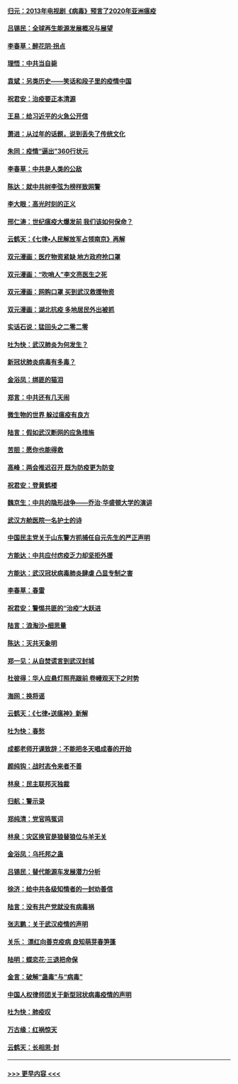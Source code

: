 #### [归元：2013年电视剧《病毒》预言了2020年亚洲瘟疫](../pages/nsc993/n11891126.md?t=02241401) 
#### [吕锡民：全球再生能源发展概况与展望](../pages/nsc993/n11890613.md?t=02241401) 
#### [李春草：醉花阴·拐点](../pages/nsc993/n11890567.md?t=02241401) 
#### [理悟：中共当自毙](../pages/nsc993/n11890559.md?t=02241401) 
#### [袁斌：另类历史——笑话和段子里的疫情中国](../pages/nsc993/n11889243.md?t=02241401) 
#### [祝君安：治疫要正本清源](../pages/nsc993/n11889085.md?t=02241401) 
#### [王易：给习近平的火急公开信](../pages/nsc993/n11888225.md?t=02241401) 
#### [萧进：从过年的话题，说到丢失了传统文化](../pages/nsc993/n11887732.md?t=02241401) 
#### [朱同：疫情“逼出”360行状元](../pages/nsc993/n11887678.md?t=02241401) 
#### [李春草：中共是人类的公敌](../pages/nsc993/n11887656.md?t=02241401) 
#### [陈达：就中共树李弦为榜样致网警](../pages/nsc993/n11887625.md?t=02241401) 
#### [李大眼：高光时刻的正义](../pages/nsc993/n11887585.md?t=02241401) 
#### [邢仁涛：世纪瘟疫大爆发前 我们该如何保命？](../pages/nsc993/n11887535.md?t=02241401) 
#### [云鹤天：《七律▪人民解放军占领南京》再解](../pages/nsc993/n11887524.md?t=02241401) 
#### [双元漫画：医疗物资紧缺 地方政府抢口罩](../pages/nsc993/n11884744.md?t=02241401) 
#### [双元漫画：“吹哨人”李文亮医生之死](../pages/nsc993/n11884705.md?t=02241401) 
#### [双元漫画：网购口罩 买到武汉救援物资](../pages/nsc993/n11884670.md?t=02241401) 
#### [双元漫画：湖北抗疫 多地居民外出被抓](../pages/nsc993/n11884643.md?t=02241401) 
#### [实话石说：猛回头之二零二零](../pages/nsc993/n11883968.md?t=02241401) 
#### [吐为快：武汉肺炎为何发生？](../pages/nsc993/n11882180.md?t=02241401) 
#### [新冠状肺炎病毒有多毒？](../pages/nsc993/n11881790.md?t=02241401) 
#### [金浴凤：绑匪的猫泪](../pages/nsc993/n11880664.md?t=02241401) 
#### [郑言：中共还有几天闹](../pages/nsc993/n11880645.md?t=02241401) 
#### [微生物的世界 躲过瘟疫有良方](../pages/nsc993/n11880492.md?t=02241401) 
#### [陆言：假如武汉断网的应急措施](../pages/nsc993/n11880619.md?t=02241401) 
#### [苦胆：愿你也能得救](../pages/nsc993/n11880601.md?t=02241401) 
#### [高峰：两会推迟召开  既为防疫更为防变](../pages/nsc993/n11879977.md?t=02241401) 
#### [祝君安：登黄鹤楼](../pages/nsc993/n11880583.md?t=02241401) 
#### [魏京生：中共的隐形战争——乔治‧华盛顿大学的演讲](../pages/nsc993/n11879765.md?t=02241401) 
#### [武汉方舱医院一名护士的诗](../pages/nsc993/n11878480.md?t=02241401) 
#### [中国民主党关于山东警方抓捕任自元先生的严正声明](../pages/nsc993/n11877506.md?t=02241401) 
#### [方能达：中共应付疠疫乏力却坚拒外援](../pages/nsc993/n11877497.md?t=02241401) 
#### [方能达：武汉冠状病毒肺炎肆虐 凸显专制之害](../pages/nsc993/n11877475.md?t=02241401) 
#### [李春草：春雷](../pages/nsc993/n11876287.md?t=02241401) 
#### [祝君安：警惕共匪的“治疫”大跃进](../pages/nsc993/n11876084.md?t=02241401) 
#### [陆言：浪淘沙•细思量](../pages/nsc993/n11876071.md?t=02241401) 
#### [陈达：灭共天象明](../pages/nsc993/n11876063.md?t=02241401) 
#### [郑一见：从自焚谎言到武汉封城](../pages/nsc993/n11875621.md?t=02241401) 
#### [杜彼得：华人应悬灯照亮跟前 卷幔观天下之时势](../pages/nsc993/n11874822.md?t=02241401) 
#### [海网：换将谣](../pages/nsc993/n11873712.md?t=02241401) 
#### [云鹤天：《七律▪送瘟神》新解](../pages/nsc993/n11873598.md?t=02241401) 
#### [吐为快：春愁](../pages/nsc993/n11872801.md?t=02241401) 
#### [成都老师开课致辞：不能把冬天唱成春的开始](../pages/nsc993/n11872653.md?t=02241401) 
#### [颜纯钩：战时态令来者不善](../pages/nsc993/n11872011.md?t=02241401) 
#### [林泉：民主联邦灭独裁](../pages/nsc993/n11870998.md?t=02241401) 
#### [归航：警示录](../pages/nsc993/n11870963.md?t=02241401) 
#### [郑纯清：党官鸣冤词](../pages/nsc993/n11870938.md?t=02241401) 
#### [林泉：灾区换官是狼替狼位与羊无关](../pages/nsc993/n11870896.md?t=02241401) 
#### [金浴凤：乌托邦之蛊](../pages/nsc993/n11870879.md?t=02241401) 
#### [吕锡民：替代能源车发展潜力分析](../pages/nsc993/n11870656.md?t=02241401) 
#### [徐济：给中共各级知情者的一封劝善信](../pages/nsc993/n11868561.md?t=02241401) 
#### [陆言：没有共产党就没有病毒祸](../pages/nsc993/n11868232.md?t=02241401) 
#### [张志鹏：关于武汉疫情的声明](../pages/nsc993/n11867182.md?t=02241401) 
#### [关乐： 漂红向善克疫病 良知萌芽春笋蓬](../pages/nsc993/n11865710.md?t=02241401) 
#### [陆明：蝶恋花‧三退把命保](../pages/nsc993/n11865673.md?t=02241401) 
#### [金言：破解“蛊毒”与“病毒”](../pages/nsc993/n11864103.md?t=02241401) 
#### [中国人权律师团关于新型冠状病毒疫情的声明](../pages/nsc993/n11864249.md?t=02241401) 
#### [吐为快：肺疫叹](../pages/nsc993/n11864027.md?t=02241401) 
#### [万古缘：红祸惊天](../pages/nsc993/n11864079.md?t=02241401) 
#### [云鹤天：长相思‧封](../pages/nsc993/n11864006.md?t=02241401) 

----
#### [ >>> 更早内容 <<< ](../indexes/nsc993-earlier.md)

